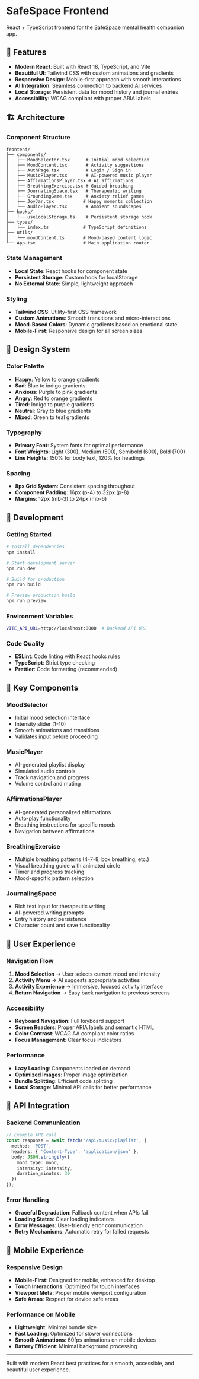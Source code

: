 # SafeSpace Frontend

React + TypeScript frontend for the SafeSpace mental health companion app.

## 🚀 Features

- **Modern React**: Built with React 18, TypeScript, and Vite
- **Beautiful UI**: Tailwind CSS with custom animations and gradients
- **Responsive Design**: Mobile-first approach with smooth interactions
- **AI Integration**: Seamless connection to backend AI services
- **Local Storage**: Persistent data for mood history and journal entries
- **Accessibility**: WCAG compliant with proper ARIA labels

## 🏗️ Architecture

### Component Structure
```
frontend/
├── components/
│   ├── MoodSelector.tsx      # Initial mood selection
│   ├── MoodContent.tsx       # Activity suggestions
│   ├── AuthPage.tsx          # Login / Sign in
│   ├── MusicPlayer.tsx       # AI-powered music player
│   ├── AffirmationsPlayer.tsx # AI affirmations
│   ├── BreathingExercise.tsx # Guided breathing
│   ├── JournalingSpace.tsx   # Therapeutic writing
│   ├── GroundingGame.tsx     # Anxiety relief games
│   ├── JoyJar.tsx           # Happy moments collection
│   └── AudioPlayer.tsx       # Ambient soundscapes
├── hooks/
│   └── useLocalStorage.ts    # Persistent storage hook
├── types/
│   └── index.ts             # TypeScript definitions
├── utils/
│   └── moodContent.ts       # Mood-based content logic
└── App.tsx                  # Main application router
```

### State Management
- **Local State**: React hooks for component state
- **Persistent Storage**: Custom hook for localStorage
- **No External State**: Simple, lightweight approach

### Styling
- **Tailwind CSS**: Utility-first CSS framework
- **Custom Animations**: Smooth transitions and micro-interactions
- **Mood-Based Colors**: Dynamic gradients based on emotional state
- **Mobile-First**: Responsive design for all screen sizes

## 🎨 Design System

### Color Palette
- **Happy**: Yellow to orange gradients
- **Sad**: Blue to indigo gradients  
- **Anxious**: Purple to pink gradients
- **Angry**: Red to orange gradients
- **Tired**: Indigo to purple gradients
- **Neutral**: Gray to blue gradients
- **Mixed**: Green to teal gradients

### Typography
- **Primary Font**: System fonts for optimal performance
- **Font Weights**: Light (300), Medium (500), Semibold (600), Bold (700)
- **Line Heights**: 150% for body text, 120% for headings

### Spacing
- **8px Grid System**: Consistent spacing throughout
- **Component Padding**: 16px (p-4) to 32px (p-8)
- **Margins**: 12px (mb-3) to 24px (mb-6)

## 🔧 Development

### Getting Started
```bash
# Install dependencies
npm install

# Start development server
npm run dev

# Build for production
npm run build

# Preview production build
npm run preview
```

### Environment Variables
```bash
VITE_API_URL=http://localhost:8000  # Backend API URL
```

### Code Quality
- **ESLint**: Code linting with React hooks rules
- **TypeScript**: Strict type checking
- **Prettier**: Code formatting (recommended)

## 🧩 Key Components

### MoodSelector
- Initial mood selection interface
- Intensity slider (1-10)
- Smooth animations and transitions
- Validates input before proceeding

### MusicPlayer
- AI-generated playlist display
- Simulated audio controls
- Track navigation and progress
- Volume control and muting

### AffirmationsPlayer
- AI-generated personalized affirmations
- Auto-play functionality
- Breathing instructions for specific moods
- Navigation between affirmations

### BreathingExercise
- Multiple breathing patterns (4-7-8, box breathing, etc.)
- Visual breathing guide with animated circle
- Timer and progress tracking
- Mood-specific pattern selection

### JournalingSpace
- Rich text input for therapeutic writing
- AI-powered writing prompts
- Entry history and persistence
- Character count and save functionality

## 🎯 User Experience

### Navigation Flow
1. **Mood Selection** → User selects current mood and intensity
2. **Activity Menu** → AI suggests appropriate activities
3. **Activity Experience** → Immersive, focused activity interface
4. **Return Navigation** → Easy back navigation to previous screens

### Accessibility
- **Keyboard Navigation**: Full keyboard support
- **Screen Readers**: Proper ARIA labels and semantic HTML
- **Color Contrast**: WCAG AA compliant color ratios
- **Focus Management**: Clear focus indicators

### Performance
- **Lazy Loading**: Components loaded on demand
- **Optimized Images**: Proper image optimization
- **Bundle Splitting**: Efficient code splitting
- **Local Storage**: Minimal API calls for better performance

## 🔌 API Integration

### Backend Communication
```typescript
// Example API call
const response = await fetch('/api/music/playlist', {
  method: 'POST',
  headers: { 'Content-Type': 'application/json' },
  body: JSON.stringify({
    mood_type: mood,
    intensity: intensity,
    duration_minutes: 30
  })
});
```

### Error Handling
- **Graceful Degradation**: Fallback content when APIs fail
- **Loading States**: Clear loading indicators
- **Error Messages**: User-friendly error communication
- **Retry Mechanisms**: Automatic retry for failed requests

## 📱 Mobile Experience

### Responsive Design
- **Mobile-First**: Designed for mobile, enhanced for desktop
- **Touch Interactions**: Optimized for touch interfaces
- **Viewport Meta**: Proper mobile viewport configuration
- **Safe Areas**: Respect for device safe areas

### Performance on Mobile
- **Lightweight**: Minimal bundle size
- **Fast Loading**: Optimized for slower connections
- **Smooth Animations**: 60fps animations on mobile devices
- **Battery Efficient**: Minimal background processing

---

Built with modern React best practices for a smooth, accessible, and beautiful user experience.